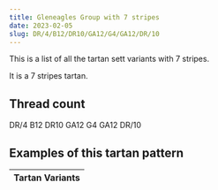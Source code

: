 ```yaml
---
title: Gleneagles Group with 7 stripes
date: 2023-02-05
slug: DR/4/B12/DR10/GA12/G4/GA12/DR/10
---
```

This is a list of all the tartan sett variants with 7 stripes.

It is a 7 stripes tartan.


## Thread count
DR/4 B12 DR10 GA12 G4 GA12 DR/10

## Examples of this tartan pattern

| Tartan Variants |
|---------------|
